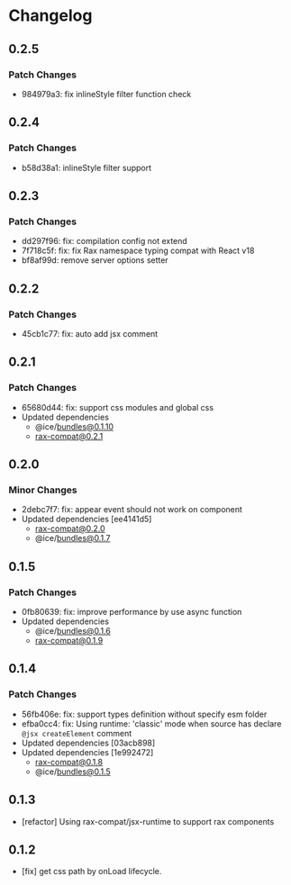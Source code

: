 # Changelog

## 0.2.5

### Patch Changes

- 984979a3: fix inlineStyle filter function check

## 0.2.4

### Patch Changes

- b58d38a1: inlineStyle filter support

## 0.2.3

### Patch Changes

- dd297f96: fix: compilation config not extend
- 7f718c5f: fix: fix Rax namespace typing compat with React v18
- bf8af99d: remove server options setter

## 0.2.2

### Patch Changes

- 45cb1c77: fix: auto add jsx comment

## 0.2.1

### Patch Changes

- 65680d44: fix: support css modules and global css
- Updated dependencies
  - @ice/bundles@0.1.10
  - rax-compat@0.2.1

## 0.2.0

### Minor Changes

- 2debc7f7: fix: appear event should not work on component
- Updated dependencies [ee4141d5]
  - rax-compat@0.2.0
  - @ice/bundles@0.1.7

## 0.1.5

### Patch Changes

- 0fb80639: fix: improve performance by use async function
- Updated dependencies
  - @ice/bundles@0.1.6
  - rax-compat@0.1.9

## 0.1.4

### Patch Changes

- 56fb406e: fix: support types definition without specify esm folder
- efba0cc4: fix: Using runtime: 'classic' mode when source has declare `@jsx createElement` comment
- Updated dependencies [03acb898]
- Updated dependencies [1e992472]
  - rax-compat@0.1.8
  - @ice/bundles@0.1.5

## 0.1.3

- [refactor] Using rax-compat/jsx-runtime to support rax components

## 0.1.2

- [fix] get css path by onLoad lifecycle.
